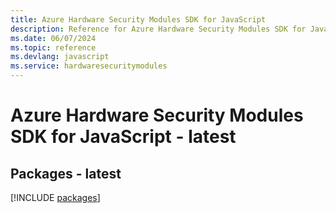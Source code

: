 ```yaml
---
title: Azure Hardware Security Modules SDK for JavaScript
description: Reference for Azure Hardware Security Modules SDK for JavaScript
ms.date: 06/07/2024
ms.topic: reference
ms.devlang: javascript
ms.service: hardwaresecuritymodules
---
```

# Azure Hardware Security Modules SDK for JavaScript - latest
## Packages - latest
[!INCLUDE [packages](hardware-security-modules-index.md)]